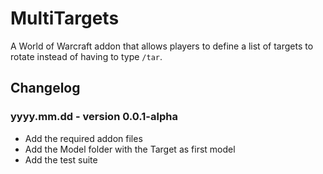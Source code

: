 # MultiTargets

A World of Warcraft addon that allows players to define a list of targets to rotate instead of having to type `/tar`.

## Changelog

### yyyy.mm.dd - version 0.0.1-alpha

* Add the required addon files
* Add the Model folder with the Target as first model
* Add the test suite